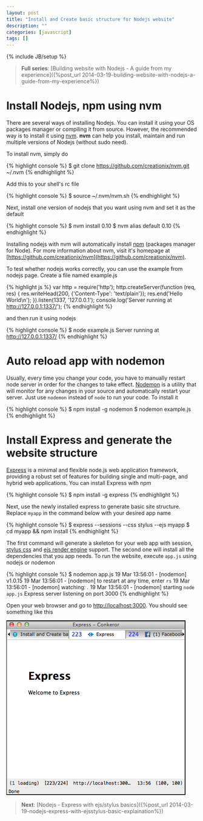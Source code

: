```yaml
---
layout: post
title: "Install and Create basic structure for Nodejs website"
description: ""
categories: [javascript]
tags: []
---
```

{% include JB/setup %}

> **Full series**:
> [Building website with Nodejs - A guide from my experience]({%post_url 2014-03-19-building-website-with-nodejs-a-guide-from-my-experience%})

# Install Nodejs, npm using nvm

There are several ways of installing Nodejs. You can install it using your OS
packages manager or compiling it from source. However, the recommended way is to
install it using [nvm](https://github.com/creationix/nvm). **nvm** can help you
install, maintain and run multiple versions of Nodejs (without sudo need).

To install nvm, simply do

{% highlight console %}
$ git clone https://github.com/creationix/nvm.git ~/.nvm
{% endhighlight %}

Add this to your shell's rc file

{% highlight console %}
$ source ~/.nvm/nvm.sh
{% endhighlight %}

Next, install one version of nodejs that you want using nvm and set it as the default

{% highlight console %}
$ nvm install 0.10
$ nvm alias default 0.10
{% endhighlight %}

Installing nodejs with nvm will automatically install
[npm](https://www.npmjs.org/) (packages manager for Node). For more information
about nvm, visit it's homepage at
[https://github.com/creationix/nvm](https://github.com/creationix/nvm).

To test whether nodejs works correctly, you can use the example from nodejs
page. Create a file named example.js

<!-- more -->

{% highlight js %}
var http = require('http');
http.createServer(function (req, res) {
  res.writeHead(200, {'Content-Type': 'text/plain'});
  res.end('Hello World\n');
}).listen(1337, '127.0.0.1');
console.log('Server running at http://127.0.0.1:1337/');
{% endhighlight %}

and then run it using nodejs

{% highlight console %}
$ node example.js
Server running at http://127.0.0.1:1337/
{% endhighlight %}

# Auto reload app with nodemon

Usually, every time you change your code, you have to manually restart node
server in order for the changes to take effect. [Nodemon](https://github.com/remy/nodemon)
is a utility that will
monitor for any changes in your source and automatically restart your server.
Just use `nodemon` instead of `node` to run your code. To install it

{% highlight console %}
$ npm install -g nodemon
$ nodemon example.js
{% endhighlight %}

# Install Express and generate the website structure

[Express](http://expressjs.com/) is a minimal and flexible node.js web
application framework, providing a robust set of features for building single
and multi-page, and hybrid web applications. You can install Express with npm

{% highlight console %}
$ npm install -g express
{% endhighlight %}

Next, use the newly installed express to generate basic site structure. Replace
`myapp` in the command below with your desired app name

{% highlight console %}
$ express --sessions --css stylus --ejs myapp
$ cd myapp && npm install
{% endhighlight %}

The first command will generate a skeleton for your web app with session,
[stylus css](http://learnboost.github.io/stylus/) and
[ejs render engine](http://embeddedjs.com/) support. The second one will install
all the dependencies that you app needs. To run the website, execute `app.js`
using nodejs or nodemon

{% highlight console %}
$ nodemon app.js
19 Mar 13:56:01 - [nodemon] v1.0.15
19 Mar 13:56:01 - [nodemon] to restart at any time, enter `rs`
19 Mar 13:56:01 - [nodemon] watching: *.*
19 Mar 13:56:01 - [nodemon] starting `node app.js`
Express server listening on port 3000
{% endhighlight %}

Open your web browser and go to [http://localhost:3000](http://localhost:3000).
You should see something like this

![Alt Text](/files/2014-03-19-install-and-create-basic-structure-for-nodejs-website/express.png)

> **Next**: [Nodejs - Express with ejs/stylus basics]({%post_url 2014-03-19-nodejs-express-with-ejsstylus-basic-explaination%})
